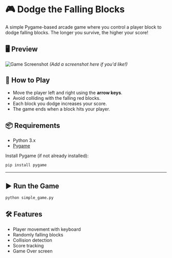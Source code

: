 # 🎮 Dodge the Falling Blocks

A simple Pygame-based arcade game where you control a player block to dodge falling blocks. The longer you survive, the higher your score!

## 🖥️ Preview

![Game Screenshot](#)
*(Add a screenshot here if you'd like!)*


## 🚀 How to Play

* Move the player left and right using the **arrow keys**.
* Avoid colliding with the falling red blocks.
* Each block you dodge increases your score.
* The game ends when a block hits your player.


## 📦 Requirements

* Python 3.x
* [Pygame](https://www.pygame.org/)

Install Pygame (if not already installed):

```bash
pip install pygame
```

---

## ▶️ Run the Game

```bash
python simple_game.py
```

## 🛠️ Features

* Player movement with keyboard
* Randomly falling blocks
* Collision detection
* Score tracking
* Game Over screen
